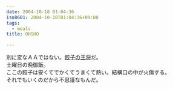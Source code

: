 ```yaml
---
date: 2004-10-18 01:04:36
iso8601: 2004-10-18T01:04:36+09:00
tags:
  - meals
title: OHSHO

---
```


<div class="entry-body">
  <p>別に変なＡＡではない。<a href="http://www.ohsho.co.jp">餃子の王将</a>だ。<br />
    土曜日の晩御飯。<br />
    ここの餃子は安くてでかくてうまくて熱い。結構口の中が火傷する。<br />
    それでもいくのだから不思議なもんだ。</p>
</div>
